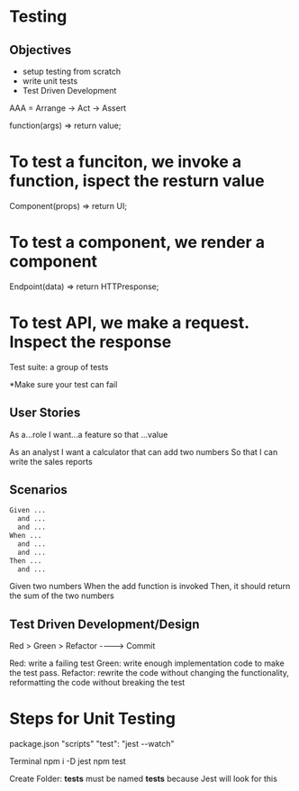 # Testing

## Objectives
- setup testing from scratch
- write unit tests
- Test Driven Development


AAA = Arrange -> Act -> Assert

function(args) => return value; 
# To test a funciton, we invoke a function, ispect the resturn value

Component(props) => return UI; 
# To test a component, we render a component

Endpoint(data) => return HTTPresponse; 
# To test API, we make a request. Inspect the response

Test suite: a group of tests

*Make sure your test can fail

## User Stories
As a...role
I want...a feature
so that ...value

As an analyst
I want a calculator that can add two numbers
So that I can write the sales reports

## Scenarios
```txt
Given ...
  and ...
  and ...
When ...
  and ...
  and ...
Then ...
  and ...
```

Given two numbers
When the add function is invoked
Then, it should return the sum of the two numbers

## Test Driven Development/Design
Red > Green > Refactor ----> Commit

Red: write a failing test
Green: write enough implementation code to make the test pass.
Refactor: rewrite the code without changing the functionality, reformatting the code without breaking the test


# Steps for Unit Testing
package.json
  "scripts"
    "test": "jest --watch"

Terminal
npm i -D jest
npm test

Create Folder: __tests__
must be named __tests__ because Jest will look for this


